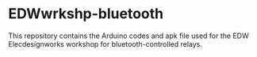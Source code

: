 # EDWwrkshp-bluetooth
This repository contains the Arduino codes and apk file used for the EDW Elecdesignworks workshop for bluetooth-controlled relays.
